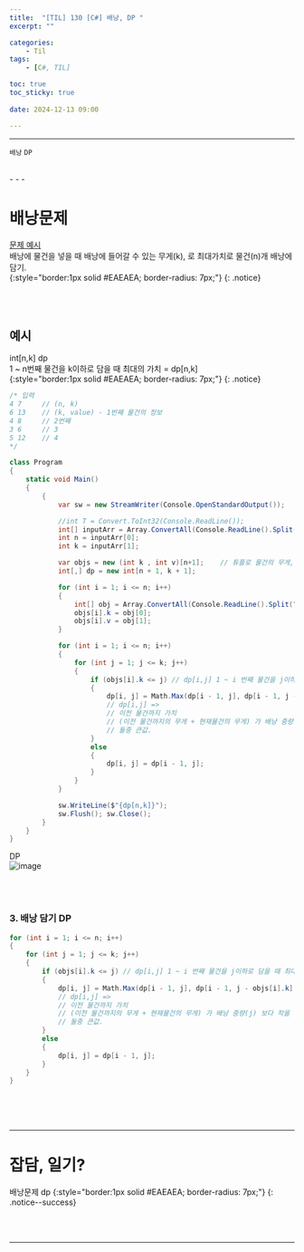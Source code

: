 ```yaml
---
title:  "[TIL] 130 [C#] 배낭, DP "
excerpt: ""

categories:
    - Til
tags:
    - [C#, TIL]

toc: true
toc_sticky: true
 
date: 2024-12-13 09:00

---
```

- - -

`배낭` `DP`

<br>
- - - 

# 배낭문제
[문제 예시](https://www.acmicpc.net/problem/12865)  
배낭에 물건을 넣을 때 배낭에 들어갈 수 있는 무게(k), 로 최대가치로 물건(n)개 배낭에 담기.  
{:style="border:1px solid #EAEAEA; border-radius: 7px;"}
{: .notice}  

<br><br>

## 예시 
int[n,k] dp  
1 ~ n번째 물건을 k이하로 담을 때 최대의 가치 = dp[n,k]  
{:style="border:1px solid #EAEAEA; border-radius: 7px;"}
{: .notice}  
<div class="notice--primary" markdown="1"> 

```c# 
/* 입력
4 7     // (n, k)
6 13    // (k, value) - 1번째 물건의 정보
4 8     // 2번째 
3 6     // 3
5 12    // 4
*/

class Program
{
    static void Main()
    {
        {
            var sw = new StreamWriter(Console.OpenStandardOutput());

            //int T = Convert.ToInt32(Console.ReadLine());
            int[] inputArr = Array.ConvertAll(Console.ReadLine().Split(" "), Convert.ToInt32);
            int n = inputArr[0];
            int k = inputArr[1];

            var objs = new (int k , int v)[n+1];    // 튜플로 물건의 무게,가치 저장
            int[,] dp = new int[n + 1, k + 1];

            for (int i = 1; i <= n; i++)
            {
                int[] obj = Array.ConvertAll(Console.ReadLine().Split(" "), Convert.ToInt32);
                objs[i].k = obj[0];
                objs[i].v = obj[1];
            }

            for (int i = 1; i <= n; i++)
            {
                for (int j = 1; j <= k; j++)
                {
                    if (objs[i].k <= j) // dp[i,j] 1 ~ i 번째 물건을 j이하로 담을 때 최대의 가치 = dp[i,j]  
                    {
                        dp[i, j] = Math.Max(dp[i - 1, j], dp[i - 1, j - objs[i].k] + objs[i].v);
                        // dp[i,j] => 
                        // 이전 물건까지 가치 
                        // (이전 물건까지의 무게 + 현재물건의 무게) 가 배낭 중량(j) 보다 작을 때 의 가치
                        // 둘중 큰값.
                    }
                    else
                    {
                        dp[i, j] = dp[i - 1, j];
                    }
                }
            }

            sw.WriteLine($"{dp[n,k]}");
            sw.Flush(); sw.Close();
        }
    }
}

```
</div>

DP  
![image](https://github.com/user-attachments/assets/9b774217-3ac4-4140-953b-5427c11bdeda)  

<br><br>

### 3. 배낭 담기 DP  

<div class="notice--primary" markdown="1"> 

```c# 
for (int i = 1; i <= n; i++)
{
    for (int j = 1; j <= k; j++)
    {
        if (objs[i].k <= j) // dp[i,j] 1 ~ i 번째 물건을 j이하로 담을 때 최대의 가치 = dp[i,j]  
        {
            dp[i, j] = Math.Max(dp[i - 1, j], dp[i - 1, j - objs[i].k] + objs[i].v);
            // dp[i,j] => 
            // 이전 물건까지 가치 
            // (이전 물건까지의 무게 + 현재물건의 무게) 가 배낭 중량(j) 보다 작을 때 의 가치
            // 둘중 큰값.
        }
        else
        {
            dp[i, j] = dp[i - 1, j];
        }
    }
}
```
</div>


<br><br><br>
- - - 


# 잡담, 일기?
배낭문제 dp
{:style="border:1px solid #EAEAEA; border-radius: 7px;"}
{: .notice--success}  


<br><br>
- - -